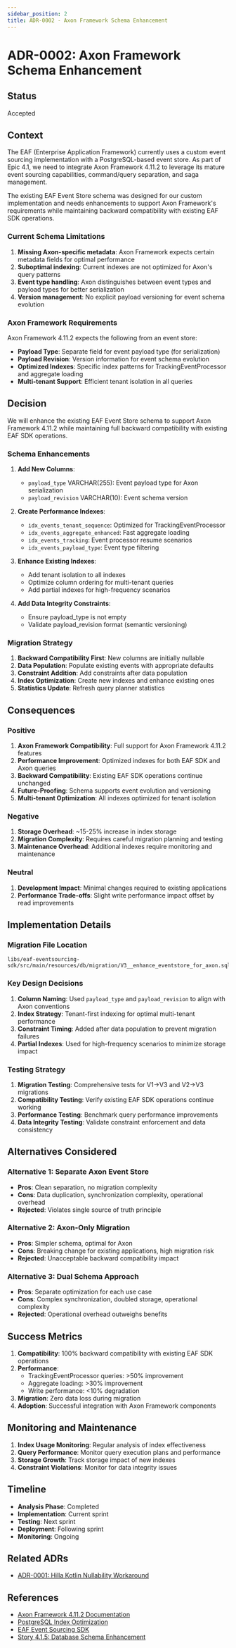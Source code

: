 ```yaml
---
sidebar_position: 2
title: ADR-0002 - Axon Framework Schema Enhancement
---
```


# ADR-0002: Axon Framework Schema Enhancement

## Status

Accepted

## Context

The EAF (Enterprise Application Framework) currently uses a custom event sourcing implementation
with a PostgreSQL-based event store. As part of Epic 4.1, we need to integrate Axon Framework 4.11.2
to leverage its mature event sourcing capabilities, command/query separation, and saga management.

The existing EAF Event Store schema was designed for our custom implementation and needs
enhancements to support Axon Framework's requirements while maintaining backward compatibility with
existing EAF SDK operations.

### Current Schema Limitations

1. **Missing Axon-specific metadata**: Axon Framework expects certain metadata fields for optimal
   performance
2. **Suboptimal indexing**: Current indexes are not optimized for Axon's query patterns
3. **Event type handling**: Axon distinguishes between event types and payload types for better
   serialization
4. **Version management**: No explicit payload versioning for event schema evolution

### Axon Framework Requirements

Axon Framework 4.11.2 expects the following from an event store:

- **Payload Type**: Separate field for event payload type (for serialization)
- **Payload Revision**: Version information for event schema evolution
- **Optimized Indexes**: Specific index patterns for TrackingEventProcessor and aggregate loading
- **Multi-tenant Support**: Efficient tenant isolation in all queries

## Decision

We will enhance the existing EAF Event Store schema to support Axon Framework 4.11.2 while
maintaining full backward compatibility with existing EAF SDK operations.

### Schema Enhancements

1. **Add New Columns**:

   - `payload_type` VARCHAR(255): Event payload type for Axon serialization
   - `payload_revision` VARCHAR(10): Event schema version

2. **Create Performance Indexes**:

   - `idx_events_tenant_sequence`: Optimized for TrackingEventProcessor
   - `idx_events_aggregate_enhanced`: Fast aggregate loading
   - `idx_events_tracking`: Event processor resume scenarios
   - `idx_events_payload_type`: Event type filtering

3. **Enhance Existing Indexes**:

   - Add tenant isolation to all indexes
   - Optimize column ordering for multi-tenant queries
   - Add partial indexes for high-frequency scenarios

4. **Add Data Integrity Constraints**:
   - Ensure payload_type is not empty
   - Validate payload_revision format (semantic versioning)

### Migration Strategy

1. **Backward Compatibility First**: New columns are initially nullable
2. **Data Population**: Populate existing events with appropriate defaults
3. **Constraint Addition**: Add constraints after data population
4. **Index Optimization**: Create new indexes and enhance existing ones
5. **Statistics Update**: Refresh query planner statistics

## Consequences

### Positive

1. **Axon Framework Compatibility**: Full support for Axon Framework 4.11.2 features
2. **Performance Improvement**: Optimized indexes for both EAF SDK and Axon queries
3. **Backward Compatibility**: Existing EAF SDK operations continue unchanged
4. **Future-Proofing**: Schema supports event evolution and versioning
5. **Multi-tenant Optimization**: All indexes optimized for tenant isolation

### Negative

1. **Storage Overhead**: ~15-25% increase in index storage
2. **Migration Complexity**: Requires careful migration planning and testing
3. **Maintenance Overhead**: Additional indexes require monitoring and maintenance

### Neutral

1. **Development Impact**: Minimal changes required to existing applications
2. **Performance Trade-offs**: Slight write performance impact offset by read improvements

## Implementation Details

### Migration File Location

```
libs/eaf-eventsourcing-sdk/src/main/resources/db/migration/V3__enhance_eventstore_for_axon.sql
```

### Key Design Decisions

1. **Column Naming**: Used `payload_type` and `payload_revision` to align with Axon conventions
2. **Index Strategy**: Tenant-first indexing for optimal multi-tenant performance
3. **Constraint Timing**: Added after data population to prevent migration failures
4. **Partial Indexes**: Used for high-frequency scenarios to minimize storage impact

### Testing Strategy

1. **Migration Testing**: Comprehensive tests for V1→V3 and V2→V3 migrations
2. **Compatibility Testing**: Verify existing EAF SDK operations continue working
3. **Performance Testing**: Benchmark query performance improvements
4. **Data Integrity Testing**: Validate constraint enforcement and data consistency

## Alternatives Considered

### Alternative 1: Separate Axon Event Store

- **Pros**: Clean separation, no migration complexity
- **Cons**: Data duplication, synchronization complexity, operational overhead
- **Rejected**: Violates single source of truth principle

### Alternative 2: Axon-Only Migration

- **Pros**: Simpler schema, optimal for Axon
- **Cons**: Breaking change for existing applications, high migration risk
- **Rejected**: Unacceptable backward compatibility impact

### Alternative 3: Dual Schema Approach

- **Pros**: Separate optimization for each use case
- **Cons**: Complex synchronization, doubled storage, operational complexity
- **Rejected**: Operational overhead outweighs benefits

## Success Metrics

1. **Compatibility**: 100% backward compatibility with existing EAF SDK operations
2. **Performance**:
   - TrackingEventProcessor queries: >50% improvement
   - Aggregate loading: >30% improvement
   - Write performance: <10% degradation
3. **Migration**: Zero data loss during migration
4. **Adoption**: Successful integration with Axon Framework components

## Monitoring and Maintenance

1. **Index Usage Monitoring**: Regular analysis of index effectiveness
2. **Query Performance**: Monitor query execution plans and performance
3. **Storage Growth**: Track storage impact of new indexes
4. **Constraint Violations**: Monitor for data integrity issues

## Timeline

- **Analysis Phase**: Completed
- **Implementation**: Current sprint
- **Testing**: Next sprint
- **Deployment**: Following sprint
- **Monitoring**: Ongoing

## Related ADRs

- [ADR-0001: Hilla Kotlin Nullability Workaround](./0001-hilla-kotlin-nullability-workaround.md)

## References

- [Axon Framework 4.11.2 Documentation](https://docs.axoniq.io/axon-framework-reference/4.11/)
- [PostgreSQL Index Optimization](https://www.postgresql.org/docs/current/indexes.html)
- [EAF Event Sourcing SDK](../../sdk-reference/eventsourcing-sdk/getting-started.md)
- [Story 4.1.5: Database Schema Enhancement](../../stories/4.1.5.story.md)
